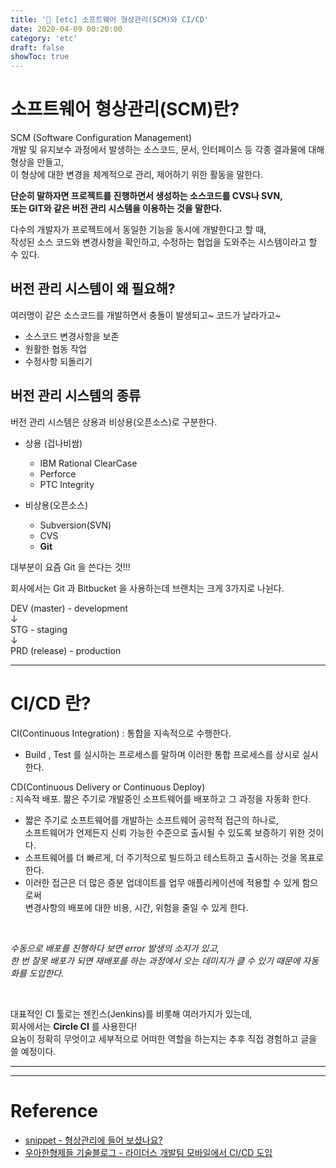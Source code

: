 ```yaml
---
title: '🚥 [etc] 소프트웨어 형상관리(SCM)와 CI/CD'
date: 2020-04-09 00:20:00
category: 'etc'
draft: false
showToc: true
---
```




# 소프트웨어 형상관리(SCM)란?

SCM (Software Configuration Management)    
개발 및 유지보수 과정에서 발생하는 소스코드, 문서, 인터페이스 등 각종 결과물에 대해 형상을 만들고,    
이 형상에 대한 변경을 체계적으로 관리, 제어하기 위한 활동을 말한다.    

**단순히 말하자면 프로젝트를 진행하면서 생성하는 소스코드를 CVS나 SVN,     
또는 GIT와 같은 버전 관리 시스템을 이용하는 것을 말한다.**    

다수의 개발자가 프로젝트에서 동일한 기능을 동시에 개발한다고 할 때,     
작성된 소스 코드와 변경사항을 확인하고, 수정하는 협업을 도와주는 시스템이라고 할 수 있다.  

## 버전 관리 시스템이 왜 필요해?  

여러명이 같은 소스코드를 개발하면서 충돌이 발생되고~ 코드가 날라가고~  

- 소스코드 변경사항을 보존  
- 원활한 협동 작업  
- 수정사항 되돌리기  

## 버전 관리 시스템의 종류  

버전 관리 시스템은 상용과 비상용(오픈소스)로 구분한다.  

- 상용 (겁나비쌈)  
  - IBM Rational ClearCase  
  - Perforce  
  - PTC Integrity  
  
- 비상용(오픈소스)  
  - Subversion(SVN)  
  - CVS  
  - **Git**  
  
대부분이 요즘 Git 을 쓴다는 것!!!  



회사에서는 Git 과 Bitbucket 을 사용하는데 브랜치는 크게 3가지로 나뉜다.  

DEV (master) - development  
↓  
STG - staging  
↓  
PRD (release) - production  

---

# CI/CD 란?

CI(Continuous Integration) : 통합을 지속적으로 수행한다.  

- Build , Test 를 실시하는 프로세스를 말하며 이러한 통합 프로세스를 상시로 실시한다.  
  
CD(Continuous Delivery or Continuous Deploy)  
: 지속적 배포. 짦은 주기로 개발중인 소프트웨어를 배포하고 그 과정을 자동화 한다.  

- 짧은 주기로 소프트웨어를 개발하는 소프트웨어 공학적 접근의 하나로,   
  소프트웨어가 언제든지 신뢰 가능한 수준으로 출시될 수 있도록 보증하기 위한 것이다.   
- 소프트웨어를 더 빠르게, 더 주기적으로 빌드하고 테스트하고 출시하는 것을 목표로 한다.   
- 이러한 접근은 더 많은 증분 업데이트를 업무 애플리케이션에 적용할 수 있게 함으로써   
  변경사항의 배포에 대한 비용, 시간, 위험을 줄일 수 있게 한다.  

<br/>


_수동으로 배포를 진행하다 보면 error 발생의 소지가 있고,  
한 번 잘못 배포가 되면 재배포를 하는 과정에서 오는 데미지가 클 수 있기 때문에 자동화를 도입한다._  

<br/>

대표적인 CI 툴로는 젠킨스(Jenkins)를 비롯해 여러가지가 있는데,  
회사에서는 **Circle CI** 를 사용한다!  
요놈이 정확히 무엇이고 세부적으로 어떠한 역할을 하는지는 추후 직접 경험하고 글을 쓸 예정이다.  







---
---

# Reference  
- [snippet - 형상관리에 들어 보셨나요?](https://bsnippet.tistory.com/57)
- [우아한형제들 기술블로그 - 라이더스 개발팀 모바일에서 CI/CD 도입](https://woowabros.github.io/experience/2018/06/26/bros-cicd.html)
